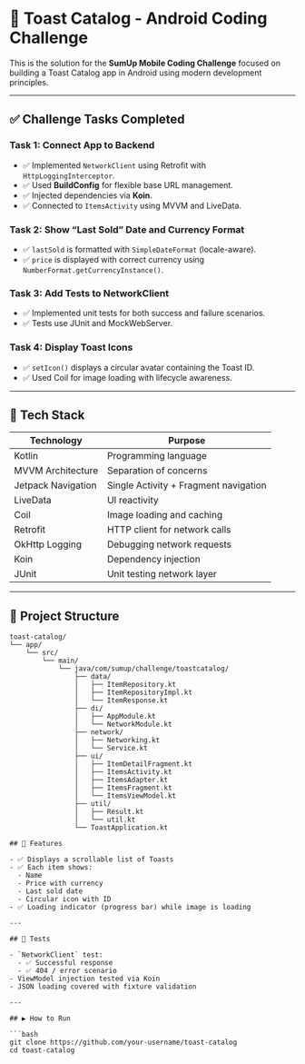 # 🍞 Toast Catalog - Android Coding Challenge

This is the solution for the **SumUp Mobile Coding Challenge** focused on building a Toast Catalog app in Android using modern development principles.

---

## ✅ Challenge Tasks Completed

### Task 1: Connect App to Backend
- ✅ Implemented `NetworkClient` using Retrofit with `HttpLoggingInterceptor`.
- ✅ Used **BuildConfig** for flexible base URL management.
- ✅ Injected dependencies via **Koin**.
- ✅ Connected to `ItemsActivity` using MVVM and LiveData.

### Task 2: Show “Last Sold” Date and Currency Format
- ✅ `lastSold` is formatted with `SimpleDateFormat` (locale-aware).
- ✅ `price` is displayed with correct currency using `NumberFormat.getCurrencyInstance()`.

### Task 3: Add Tests to NetworkClient
- ✅ Implemented unit tests for both success and failure scenarios.
- ✅ Tests use JUnit and MockWebServer.

### Task 4: Display Toast Icons
- ✅ `setIcon()` displays a circular avatar containing the Toast ID.
- ✅ Used Coil for image loading with lifecycle awareness.

---

## 🧰 Tech Stack

| Technology            | Purpose                                    |
|-----------------------|--------------------------------------------|
| Kotlin                | Programming language                       |
| MVVM Architecture     | Separation of concerns                     |
| Jetpack Navigation    | Single Activity + Fragment navigation      |
| LiveData              | UI reactivity                              |
| Coil                  | Image loading and caching                  |
| Retrofit              | HTTP client for network calls              |
| OkHttp Logging        | Debugging network requests                 |
| Koin                  | Dependency injection                       |
| JUnit                 | Unit testing network layer                 |

---
## 📂 Project Structure

```plaintext
toast-catalog/
└── app/
    └── src/
        └── main/
            └── java/com/sumup/challenge/toastcatalog/
                ├── data/
                │   ├── ItemRepository.kt
                │   ├── ItemRepositoryImpl.kt
                │   └── ItemResponse.kt
                ├── di/
                │   ├── AppModule.kt
                │   └── NetworkModule.kt
                ├── network/
                │   ├── Networking.kt
                │   └── Service.kt
                ├── ui/
                │   ├── ItemDetailFragment.kt
                │   ├── ItemsActivity.kt
                │   ├── ItemsAdapter.kt
                │   ├── ItemsFragment.kt
                │   └── ItemsViewModel.kt
                ├── util/
                │   ├── Result.kt
                │   └── util.kt
                └── ToastApplication.kt

## 🔁 Features

- ✅ Displays a scrollable list of Toasts
- ✅ Each item shows:
  - Name
  - Price with currency
  - Last sold date
  - Circular icon with ID
- ✅ Loading indicator (progress bar) while image is loading

---

## 🧪 Tests

- `NetworkClient` test:
  - ✅ Successful response
  - ✅ 404 / error scenario
- ViewModel injection tested via Koin
- JSON loading covered with fixture validation

---

## ▶️ How to Run

```bash
git clone https://github.com/your-username/toast-catalog
cd toast-catalog
